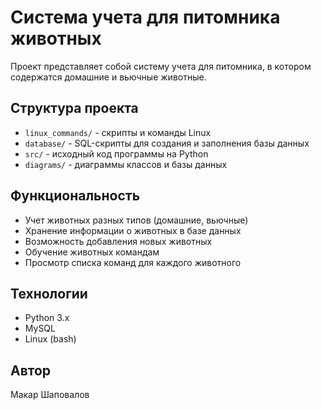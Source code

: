 # Система учета для питомника животных

Проект представляет собой систему учета для питомника, в котором содержатся домашние и вьючные животные.

## Структура проекта

- `linux_commands/` - скрипты и команды Linux
- `database/` - SQL-скрипты для создания и заполнения базы данных
- `src/` - исходный код программы на Python
- `diagrams/` - диаграммы классов и базы данных

## Функциональность

- Учет животных разных типов (домашние, вьючные)
- Хранение информации о животных в базе данных
- Возможность добавления новых животных
- Обучение животных командам
- Просмотр списка команд для каждого животного

## Технологии

- Python 3.x
- MySQL
- Linux (bash)

## Автор

Макар Шаповалов
